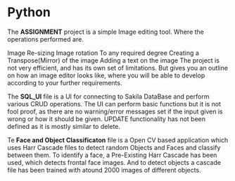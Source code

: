 # Python
The **ASSIGNMENT** project is a simple Image editing tool. Where the operations performed are.

Image Re-sizing
Image rotation To any required degree
Creating a Transpose(Mirror) of the image
Adding a text on the image
The project is not very efficient, and has its own set of limitations. 
But gives you an outline on how an image editor looks like, where you will be able to develop according to your further requirements.

The **SQL_UI** file is a UI for connecting to Sakila DataBase and perform various CRUD operations. The UI can perform basic functions but 
it is not fool proof, as there are no warning/error messages set if the input given is wrong or how it should be given. UPDATE functionality 
has not been defined as it is mostly similar to delete.

Te **Face and Object Classificaton** file is a Open CV based application which uses Harr Cascade files to detect random Objects and Faces and classify between them.
To identify a face, a Pre-Existing Harr Cascade has been used, which detects frontal face images. And to detect objects a cascade file has been trained with atound 2000 
images of different objects. 
